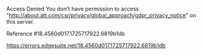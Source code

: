 Access Denied
You don't have permission to access "http://about.att.com/csr/privacy/global_approach/gdpr_privacy_notice" on this server.

Reference #18.4560d017.1725717922.6819b1db

https://errors.edgesuite.net/18.4560d017.1725717922.6819b1db